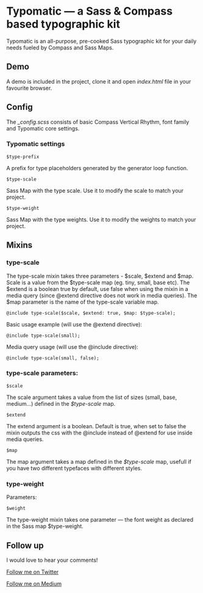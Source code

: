 # Typomatic &mdash; a Sass &amp; Compass based typographic kit

Typomatic is an all-purpose, pre-cooked Sass typographic kit for your daily needs fueled by Compass and Sass Maps. 

## Demo
A demo is included in the project, clone it and open *index.html* file in your favourite browser. 

## Config
The *_config.scss* consists of basic Compass Vertical Rhythm, font family and Typomatic core settings.

### Typomatic settings

	$type-prefix

A prefix for type placeholders generated by the generator loop function.

	$type-scale

Sass Map with the type scale. Use it to modify the scale to match your project. 

	$type-weight

Sass Map with the type weights. Use it to modify the weights to match your project. 

## Mixins
### type-scale

The type-scale mixin takes three parameters - $scale, $extend and $map. Scale is a value from the $type-scale map (eg. tiny, small, base etc). The $extend is a boolean true by default, use false when using the mixin in a media query (since @extend directive does not work in media queries). The $map parameter is the name of the type-scale variable map.

	@include type-scale($scale, $extend: true, $map: $type-scale);

Basic usage example (will use the @extend directive):
	
	@include type-scale(small);

Media query usage (will use the @include directive):

	@include type-scale(small, false);

### type-scale parameters:

    $scale

The scale argument takes a value from the list of sizes (small, base, medium...) defined in the *$type-scale* map.
	
    $extend

The extend argument is a boolean. Default is true, when set to false the mixin outputs the css with the @include instead of @extend for use inside media queries.

    $map
    
The map argument takes a map defined in the *$type-scale* map, usefull if you have two different typefaces with different styles. 


### type-weight

Parameters:

    $weight

The type-weight mixin takes one parameter — the font weight as declared in the Sass map $type-weight.

## Follow up

I would love to hear your comments!

[Follow me on Twitter](http://twitter.com/amlinarev)

[Follow me on Medium](http://medium.com/@amlinarev)
